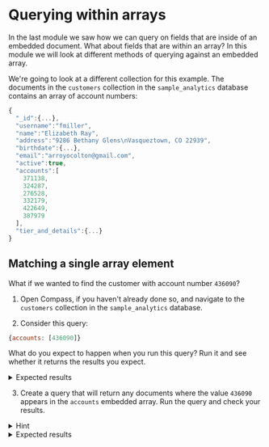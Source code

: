 # Querying within arrays

In the last module we saw how we can query on fields that are inside of an embedded document. What about fields that are within an array? In this module we will look at different methods of querying against an embedded array.

We're going to look at a different collection for this example. The documents in the `customers` collection in the `sample_analytics` database contains an array of account numbers:

```js
{
  "_id":{...},
  "username":"fmiller",
  "name":"Elizabeth Ray",
  "address":"9286 Bethany Glens\nVasqueztown, CO 22939",
  "birthdate":{...},
  "email":"arroyocolton@gmail.com",
  "active":true,
  "accounts":[
    371138,
    324287,
    276528,
    332179,
    422649,
    387979
  ],
  "tier_and_details":{...}
}
```

## Matching a single array element

What if we wanted to find the customer with account number `436090`?

1. Open Compass, if you haven't already done so, and navigate to the `customers` collection in the `sample_analytics` database.

2. Consider this query: 
  ```js
  {accounts: [436090]}
  ```

  What do you expect to happen when you run this query? Run it and see whether it returns the results you expect.

  <details>
  <summary>Expected results</summary>
  
  The query returns no results. Much like the embedded document in the previous lab, this is asking MongoDB to find documents where the `accounts` field is *exactly* equal to `[436090]`, i.e. and array with only that exact value. In this case, the customer has more than one account, so this query does not match their record.
  </details>

3. Create a query that will return any documents where the value `436090` appears in the `accounts` embedded array. Run the query and check your results.

  <details>
  <summary>Hint</summary>

  When you specify a scalar (i.e. a single value) to match against a field that contains an embedded array, MongoDB will return any documents where the array field *contains* that value. A matching query would be:

  ```js
  {accounts: 436090}
  ```
  </details>

  <details>
  <summary>Expected results</summary>

  ```js
    {
    "_id": {...},
    "username": "ashley97",
    "name": "James Smith",
    "address": "0511 Rice Fords\nWaynemouth, SD 28444",
    "birthdate": {...},
    "email": "kevin84@yahoo.com",
    "accounts": [
      725209,
      738462,
      57161,
      436090,
      714030
    ],
    "tier_and_details": {...}
  }
  ```

## Matching embedded documents in an array

You can combine array query syntax with dot notation to match on fields inside of an array of embedded documents.

1. Switch back to the `restaurants` collection in the `sample_restaurants` database. 

2. Create a query that will return any restraurant that were inspected on January 17, 2015. Run the query and check your results.

  > [TIP]
  > The `ISODate()` helper lets you use an ISO-8601 string representation of a date to query against values of the BSON type `Date`.

  <details>
  <summary>Hint</summary>

  ```js
  {"grades.date": ISODate('2015-01-17')}
  ```
  </details>

  <details>
  <summary>Expected results</summary>
  The query should return all 17 restaurants that were inspected on January 17, 2015:
  
  ```
  "Cafe Un Deux Trois"
  "Trattoria Alba"
  "Mcdonald'S"
  "Albion"
  "Cock'S Bajan Restaurant"
  "Il Sapore Italiano Pizzeria"
  "New Fat Cheng"
  "Sweet Afton"
  "Dunkin Donuts"
  "Mcdonalds"
  "Little Caesars"
  "Little Italy Pizza/Papaya Dog"
  "Bell Diner"
  "Peachwave"
  "New Giant Chinese Food"
  "Crown Fried Chicken And Pizza"
  "George And Jacks"
  ```
  </details>

## Matching multiple criteria in an array

So far we have been matching only on individual criteria. How could we search for array elements that match multiple criteria? Imagine we want to find restaurants that were inspected on January 17, 2015, but only if they had a grade of "A" How about this query?

```js
{
  "grades.date": ISODate('2015-01-17'),
  "grades.grade": "A"
}
```
That might look correct, but consider what it's actually asking: find documents where a document in the `grades` array has a `date` value of `ISODate('2015-01-17')`, and also where a document in the `grades` array has a `grade` value of `"A"`. They don't have to be the same document. This query would return any restaurant that was inspected on January 17th so long as they *ever* received an "A" grade, not necessarily on the 17th.

To solve for this scenario, we can use the `$elemMatch` query operator. We'll get more into operators in the next module. `$elemMatch` operates against an array, and takes a document of query filter criteria. It returns true if element of the array matches that query filter.

1. In the `restaurants` collection, run the following query and check your results:

  ```js
  { 
    grades: {
      $elemMatch:{
        date: ISODate('2015-01-17'),
        grade: "A"
      }
    }
  }
  ```
  > [!NOTE]
  > This query has been indented across multiple lines to make the structure more clear. The query is searching against the `grades` field, but instead of a value to match against, we pass a document with key value pairs of query operators and their arguments. The operator `$elemMatch` takes another document as its value, containing the filter criteria to apply against each array element.


  <details>
  <summary>Expected results</summary>

  The query should return only the 12 restaurants that received an "A" grade on January 17, 2015:
  
  ```
  "Cafe Un Deux Trois"
  "Trattoria Alba"
  "Mcdonald'S"
  "Albion"
  "Il Sapore Italiano Pizzeria"
  "Sweet Afton"
  "Dunkin Donuts"
  "Little Caesars"
  "Little Italy Pizza/Papaya Dog"
  "Peachwave"
  "New Giant Chinese Food"
  "George And Jacks"
  ```
  </details>

When you are done, proceed to the next lab.